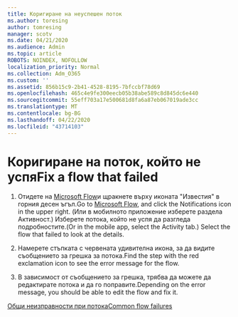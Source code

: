 ```yaml
---
title: Коригиране на неуспешен поток
ms.author: toresing
author: tomresing
manager: scotv
ms.date: 04/21/2020
ms.audience: Admin
ms.topic: article
ROBOTS: NOINDEX, NOFOLLOW
localization_priority: Normal
ms.collection: Adm_O365
ms.custom: ''
ms.assetid: 856b15c9-2b41-4528-8195-7bfccbf78d69
ms.openlocfilehash: 465c4e9fe300eecb05b38abe589c8d845dc6e440
ms.sourcegitcommit: 55eff703a17e500681d8fa6a87eb067019ade3cc
ms.translationtype: MT
ms.contentlocale: bg-BG
ms.lasthandoff: 04/22/2020
ms.locfileid: "43714103"
---
```

# <a name="fix-a-flow-that-failed"></a><span data-ttu-id="393a3-102">Коригиране на поток, който не успя</span><span class="sxs-lookup"><span data-stu-id="393a3-102">Fix a flow that failed</span></span>

1. <span data-ttu-id="393a3-103">Отидете на [Microsoft Flow](https://flow.microsoft.com/)и щракнете върху иконата "Известия" в горния десен ъгъл.</span><span class="sxs-lookup"><span data-stu-id="393a3-103">Go to [Microsoft Flow](https://flow.microsoft.com/), and click the Notifications icon in the upper right.</span></span> <span data-ttu-id="393a3-104">(Или в мобилното приложение изберете раздела Активност.) Изберете потока, който не успя да разгледа подробностите.</span><span class="sxs-lookup"><span data-stu-id="393a3-104">(Or in the mobile app, select the Activity tab.) Select the flow that failed to look at the details.</span></span>
    
2. <span data-ttu-id="393a3-105">Намерете стъпката с червената удивителна икона, за да видите съобщението за грешка за потока.</span><span class="sxs-lookup"><span data-stu-id="393a3-105">Find the step with the red exclamation icon to see the error message for the flow.</span></span>
    
3. <span data-ttu-id="393a3-106">В зависимост от съобщението за грешка, трябва да можете да редактирате потока и да го поправите.</span><span class="sxs-lookup"><span data-stu-id="393a3-106">Depending on the error message, you should be able to edit the flow and fix it.</span></span> 
    
[<span data-ttu-id="393a3-107">Общи неизправности при потока</span><span class="sxs-lookup"><span data-stu-id="393a3-107">Common flow failures</span></span>](https://go.microsoft.com/fwlink/?linkid=872110)
  

